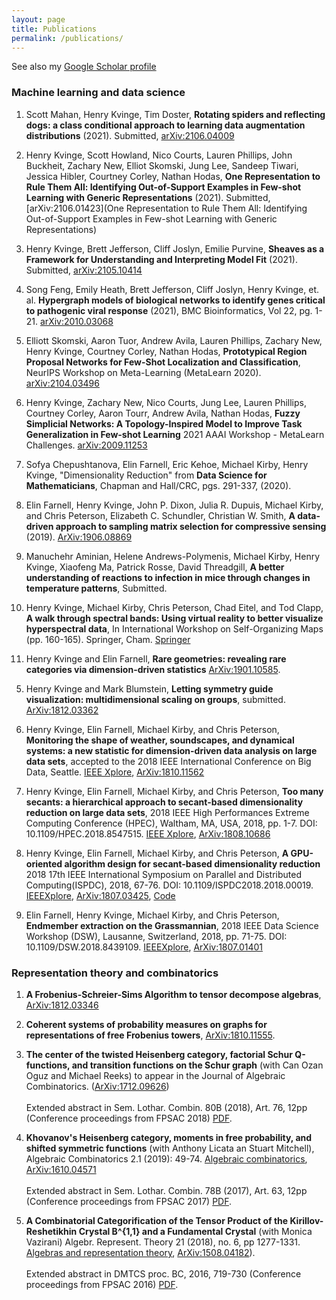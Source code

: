 ```yaml
---
layout: page
title: Publications
permalink: /publications/
---
```


See also my [Google Scholar profile](https://scholar.google.com/citations?user=vfFn_QsAAAAJ&hl=en&oi=ao)

### Machine learning and data science

1. Scott Mahan, Henry Kvinge, Tim Doster, **Rotating spiders and reflecting dogs: a class conditional approach to learning data augmentation distributions** (2021). Submitted, [arXiv:2106.04009](https://arxiv.org/abs/2106.04009)

2. Henry Kvinge, Scott Howland, Nico Courts, Lauren Phillips, John Buckheit, Zachary New, Elliot Skomski, Jung Lee, Sandeep Tiwari, Jessica Hibler, Courtney Corley, Nathan Hodas, **One Representation to Rule Them All: Identifying Out-of-Support Examples in Few-shot Learning with Generic Representations** (2021). Submitted, [arXiv:2106.01423](One Representation to Rule Them All: Identifying Out-of-Support Examples in Few-shot Learning with Generic Representations)

3. Henry Kvinge, Brett Jefferson, Cliff Joslyn, Emilie Purvine, **Sheaves as a Framework for Understanding and Interpreting Model Fit** (2021). Submitted, [arXiv:2105.10414](https://arxiv.org/abs/2105.10414)

4. Song Feng, Emily Heath, Brett Jefferson, Cliff Joslyn, Henry Kvinge, et. al. **Hypergraph models of biological networks to identify genes critical to pathogenic viral response** (2021), BMC Bioinformatics, Vol 22, pg. 1-21. [arXiv:2010.03068](https://arxiv.org/abs/2010.03068)

5. Elliott Skomski, Aaron Tuor, Andrew Avila, Lauren Phillips, Zachary New, Henry Kvinge, Courtney Corley, Nathan Hodas, **Prototypical Region Proposal Networks for Few-Shot Localization and Classification**, NeurIPS Workshop on Meta-Learning (MetaLearn 2020). [arXiv:2104.03496](https://arxiv.org/abs/2104.03496)

6. Henry Kvinge, Zachary New, Nico Courts, Jung Lee, Lauren Phillips, Courtney Corley, Aaron Tourr, Andrew Avila, Nathan Hodas, **Fuzzy Simplicial Networks: A Topology-Inspired Model to Improve Task Generalization in Few-shot Learning** 2021 AAAI Workshop - MetaLearn Challenges. [arXiv:2009.11253](https://arxiv.org/abs/2009.11253)

7. Sofya Chepushtanova, Elin Farnell, Eric Kehoe, Michael Kirby, Henry Kvinge, "Dimensionality Reduction" from **Data Science for Mathematicians**, Chapman and Hall/CRC, pgs. 291-337, (2020).

1. Elin Farnell, Henry Kvinge, John P. Dixon, Julia R. Dupuis, Michael Kirby, and Chris Peterson, Elizabeth C. Schundler, Christian W. Smith, **A data-driven approach to sampling matrix selection for compressive sensing** (2019). [ArXiv:1906.08869](https://arxiv.org/abs/1906.08869)

2. Manuchehr Aminian, Helene Andrews-Polymenis, Michael Kirby, Henry Kvinge, Xiaofeng Ma, Patrick Rosse, David Threadgill, **A better understanding of reactions to infection in mice through changes in temperature patterns**, Submitted.

3. Henry Kvinge, Michael Kirby, Chris Peterson, Chad Eitel, and Tod Clapp, **A walk through spectral bands: Using virtual reality to better visualize hyperspectral data**, In International Workshop on Self-Organizing Maps (pp. 160-165). Springer, Cham. [Springer](https://link.springer.com/chapter/10.1007/978-3-030-19642-4_16)

4. Henry Kvinge and Elin Farnell, **Rare geometries: revealing rare categories via dimension-driven statistics** [ArXiv:1901.10585](https://arxiv.org/abs/1901.10585).
<!--- 3. Henry Kvinge, Elin Farnell, Michael Kirby, and Chris Peterson, **More chemical detection through less sampling: amplifying chemical signals in hyperspectral data cubes through compressive sensing**, to appear in SPIE: Defense + Commercial Sensing, (2019).
-->
<!--- 5. Elin Farnell, Henry Kvinge, Michael Kirby, and Chris Peterson, **Total Variation vs L1-regularization: A Comparison of Compressive Sensing Optimization Methods for Chemical Detection**, to appear in SPIE: Defense + Commercial Sensing, (2019).
-->

5. Henry Kvinge and Mark Blumstein, **Letting symmetry guide visualization: multidimensional scaling on groups**, submitted. [ArXiv:1812.03362](https://arxiv.org/abs/1812.03362)

6. Henry Kvinge, Elin Farnell, Michael Kirby, and Chris Peterson, **Monitoring the shape of weather, soundscapes, and dynamical systems: a new statistic for dimension-driven data analysis on large data sets**, accepted to the 2018 IEEE International Conference on Big Data, Seattle. [IEEE Xplore](https://ieeexplore.ieee.org/document/8622365), [ArXiv:1810.11562](https://arxiv.org/abs/1810.11562)

7.  Henry Kvinge, Elin Farnell, Michael Kirby, and Chris Peterson, **Too many secants: a hierarchical approach to secant-based dimensionality reduction on large data sets**, 2018 IEEE High Performances Extreme Computing Conference (HPEC), Waltham, MA, USA, 2018, pp. 1-7. DOI: 10.1109/HPEC.2018.8547515. [IEEE Xplore](https://ieeXplore.ieee.org/document/8547515), [ArXiv:1808.10686](https://arxiv.org/abs/1808.01686)

8. Henry Kvinge, Elin Farnell, Michael Kirby, and Chris Peterson, **A GPU-oriented algorithm design for secant-based dimensionality reduction**
2018 17th IEEE International Symposium on Parallel and Distributed Computing(ISPDC), 2018,
67-76. DOI: 10.1109/ISPDC2018.2018.00019.
 [IEEEXplore](https://ieeXplore.ieee.org/document/8452022/), [ArXiv:1807.03425](https://arxiv.org/abs/1807.03425), [Code](https://github.com/hkvinge/Secant-avoidance-projection-algorithm)

9. Elin Farnell, Henry Kvinge, Michael Kirby, and Chris Peterson, **Endmember extraction on the Grassmannian**, 2018 IEEE Data Science Workshop (DSW), Lausanne, Switzerland, 2018, pp. 71-75. DOI: 10.1109/DSW.2018.8439109. [IEEEXplore](https://ieeXplore.ieee.org/document/8439109/), [ArXiv:1807.01401](https://arxiv.org/abs/1807.01401)

### Representation theory and combinatorics

1. **A Frobenius-Schreier-Sims Algorithm to tensor decompose algebras**, [ArXiv:1812.03346](https://arxiv.org/abs/1812.03346)

2. **Coherent systems of probability measures on graphs for representations of free Frobenius towers**, [ArXiv:1810.11555](https://arxiv.org/abs/1810.11555).

3. **The center of the twisted Heisenberg category, factorial Schur Q-functions, and transition functions on the Schur graph** 
(with Can Ozan Oguz and Michael Reeks) to appear in the Journal of Algebraic Combinatorics. ([ArXiv:1712.09626](https://arxiv.org/abs/1712.09626)) <br/><br/>Extended abstract in Sem. Lothar. Combin. 80B (2018), Art. 76, 12pp (Conference proceedings from FPSAC 2018) [PDF](https://www.mat.univie.ac.at/~slc/wpapers/FPSAC2018/FPSAC2018.html). 

4. **Khovanov's Heisenberg category, moments in free probability, and shifted symmetric functions** (with Anthony Licata an Stuart Mitchell), Algebraic Combinatorics 2.1 (2019): 49-74. [Algebraic combinatorics](https://alco.centre-mersenne.org/item/ALCO_2019__2_1_49_0/), [ArXiv:1610.04571](https://arxiv.org/abs/1610.04571)<br/><br/>Extended abstract in Sem. Lothar. Combin. 78B (2017), Art. 63, 12pp (Conference proceedings from FPSAC 2017) [PDF](https://www.mat.univie.ac.at/~slc/wpapers/FPSAC2017/FPSAC2017.html).

5. **A Combinatorial Categorification of the Tensor Product of the Kirillov-Reshetikhin Crystal B^{1,1} and a Fundamental Crystal** (with Monica Vazirani) Algebr. Represent. Theory 21 (2018), no. 6, pp 1277-1331. [Algebras and representation theory](https://link.springer.com/article/10.1007/s10468-017-9747-3), [ArXiv:1508.04182](https://arxiv.org/abs/1508.04182)).<br/><br/>Extended abstract in DMTCS proc. BC, 2016, 719-730 (Conference proceedings from FPSAC 2016) [PDF](https://fpsac2016.sciencesconf.org/browse/author).


